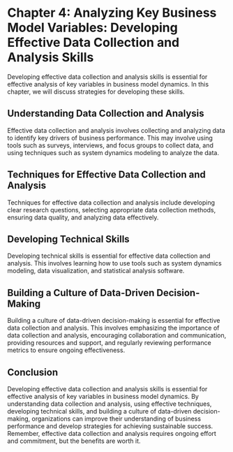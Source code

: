 Chapter 4: Analyzing Key Business Model Variables: Developing Effective Data Collection and Analysis Skills
===========================================================================================================

Developing effective data collection and analysis skills is essential for effective analysis of key variables in business model dynamics. In this chapter, we will discuss strategies for developing these skills.

Understanding Data Collection and Analysis
------------------------------------------

Effective data collection and analysis involves collecting and analyzing data to identify key drivers of business performance. This may involve using tools such as surveys, interviews, and focus groups to collect data, and using techniques such as system dynamics modeling to analyze the data.

Techniques for Effective Data Collection and Analysis
-----------------------------------------------------

Techniques for effective data collection and analysis include developing clear research questions, selecting appropriate data collection methods, ensuring data quality, and analyzing data effectively.

Developing Technical Skills
---------------------------

Developing technical skills is essential for effective data collection and analysis. This involves learning how to use tools such as system dynamics modeling, data visualization, and statistical analysis software.

Building a Culture of Data-Driven Decision-Making
-------------------------------------------------

Building a culture of data-driven decision-making is essential for effective data collection and analysis. This involves emphasizing the importance of data collection and analysis, encouraging collaboration and communication, providing resources and support, and regularly reviewing performance metrics to ensure ongoing effectiveness.

Conclusion
----------

Developing effective data collection and analysis skills is essential for effective analysis of key variables in business model dynamics. By understanding data collection and analysis, using effective techniques, developing technical skills, and building a culture of data-driven decision-making, organizations can improve their understanding of business performance and develop strategies for achieving sustainable success. Remember, effective data collection and analysis requires ongoing effort and commitment, but the benefits are worth it.


